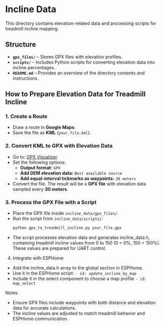 # Incline Data  
This directory contains elevation-related data and processing scripts for treadmill incline mapping.  

## Structure  
- **`gpx_files/`** – Stores GPX files with elevation profiles.  
- **`scripts/`** – Includes Python scripts for converting elevation data into incline percentages.  
- **`README.md`** – Provides an overview of the directory contents and instructions.  

## How to Prepare Elevation Data for Treadmill Incline  

### **1. Create a Route**  
- Draw a route in **Google Maps**.  
- Save the file as **KML** (`your_file.kml`).  

### **2. Convert KML to GPX with Elevation Data**  
- Go to: [GPS Visualizer](https://www.gpsvisualizer.com/convert_input).  
- Set the following options:  
  - **Output format:** `GPX`  
  - **Add DEM elevation data:** `Best available source`  
  - **Add equal-interval tickmarks as waypoints:** `30 meters`  
- Convert the file. The result will be a **GPX file** with elevation data sampled every **30 meters**.  

### **3. Process the GPX File with a Script**  
- Place the GPX file inside `incline_data/gpx_files/`.  
- Run the script from `incline_data/scripts/`:  
  ```bash
  python gpx_to_treadmill_incline.py your_file.gpx
- The script processes elevation data and generates incline_data.h, containing treadmill incline values from 0 to 150 (0 = 0%, 150 = 150%). These values are prepared for UART control.

4. Integrate with ESPHome
- Add the incline_data.h array to the global section in ESPHome.
- Use it in the ESPHome script:
```- id: update_incline_by_map```
- Include it in the select component to choose a map profile
```- id: map_select```

Notes
- Ensure GPX files include waypoints with both distance and elevation data for accurate calculations.
- The incline values are adjusted to match treadmill behavior and ESPHome communication.
